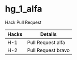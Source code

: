 # hg_1_alfa

Hack Pull Request

| Hacks       | Details             |
| ----------- | -------------       |
| H-1         | Pull Request alfa   |
| H-2         | Pull Request bravo  |
